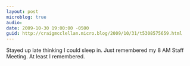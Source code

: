 ```yaml
---
layout: post
microblog: true
audio: 
date: 2009-10-30 19:00:00 -0500
guid: http://craigmcclellan.micro.blog/2009/10/31/t5308575659.html
---
```

Stayed up late thinking I could sleep in. Just remembered my 8 AM Staff Meeting. At least I remembered.
